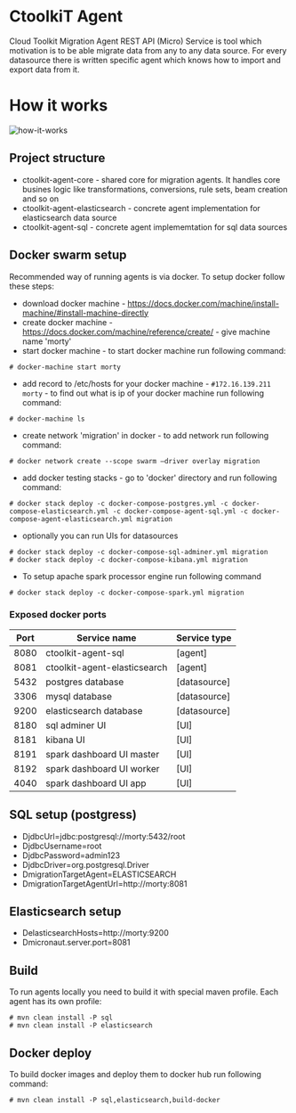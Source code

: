 CtoolkiT Agent
==============

Cloud Toolkit Migration Agent REST API (Micro) Service is tool which motivation is to be able migrate data from 
any to any data source. For every datasource there is written specific agent which knows how to import and export data
from it.

# How it works
![how-it-works](https://github.com/turnonline/ctoolkit-agent/blob/feature/multiple-agents/etc/how-it-works.png)

## Project structure
* ctoolkit-agent-core - shared core for migration agents. It handles core busines logic like transformations, conversions, rule sets, beam creation and so on
* ctoolkit-agent-elasticsearch - concrete agent implementation for elasticsearch data source
* ctoolkit-agent-sql - concrete agent implememtation for sql data sources

## Docker swarm setup
Recommended way of running agents is via docker. To setup docker follow these steps:
* download docker machine - https://docs.docker.com/machine/install-machine/#install-machine-directly
* create docker machine - https://docs.docker.com/machine/reference/create/ - give machine name 'morty'
* start docker machine - to start docker machine run following command:
```shell
# docker-machine start morty
```
* add record to /etc/hosts for your docker machine - `#172.16.139.211 morty` - to find out what is ip of your docker machine run following command:
```shell
# docker-machine ls
```
* create network 'migration' in docker - to add network run following command:
```shell
# docker network create --scope swarm —driver overlay migration
```
* add docker testing stacks - go to 'docker' directory and run following command:
```shell
# docker stack deploy -c docker-compose-postgres.yml -c docker-compose-elasticsearch.yml -c docker-compose-agent-sql.yml -c docker-compose-agent-elasticsearch.yml migration 
```
* optionally you can run UIs for datasources
```shell
# docker stack deploy -c docker-compose-sql-adminer.yml migration
# docker stack deploy -c docker-compose-kibana.yml migration
```
* To setup apache spark processor engine run following command
```shell
# docker stack deploy -c docker-compose-spark.yml migration
```

### Exposed docker ports
| Port | Service name                 | Service type |
|------|------------------------------|--------------|
| 8080 | ctoolkit-agent-sql           |[agent]       |
| 8081 | ctoolkit-agent-elasticsearch |[agent]       | 
| 5432 | postgres database            |[datasource]  |
| 3306 | mysql database               |[datasource]  |
| 9200 | elasticsearch database       |[datasource]  |
| 8180 | sql adminer UI               |[UI]          |
| 8181 | kibana UI                    |[UI]          |
| 8191 | spark dashboard UI master    |[UI]          |
| 8192 | spark dashboard UI worker    |[UI]          |
| 4040 | spark dashboard UI app       |[UI]          |

## SQL setup (postgress)
- DjdbcUrl=jdbc:postgresql://morty:5432/root
- DjdbcUsername=root
- DjdbcPassword=admin123
- DjdbcDriver=org.postgresql.Driver
- DmigrationTargetAgent=ELASTICSEARCH
- DmigrationTargetAgentUrl=http://morty:8081

## Elasticsearch setup
- DelasticsearchHosts=http://morty:9200
- Dmicronaut.server.port=8081

## Build
To run agents locally you need to build it with special maven profile. Each
agent has its own profile:
```shell
# mvn clean install -P sql
# mvn clean install -P elasticsearch
``` 

## Docker deploy
To build docker images and deploy them to docker hub run following command:
```shell
# mvn clean install -P sql,elasticsearch,build-docker
```
